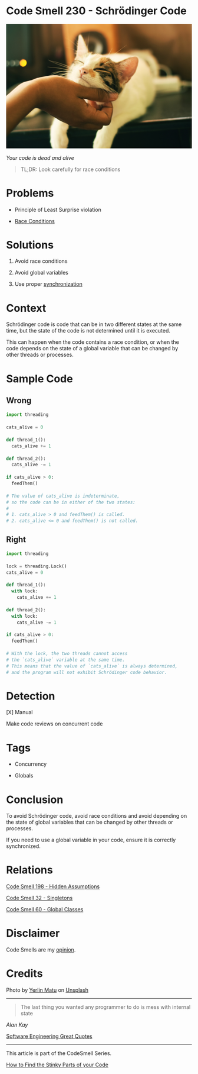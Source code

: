 # Code Smell 230 - Schrödinger Code
            
![Code Smell 230 - Schrdinger Code](Code%20Smell%20230%20-%20Schrdinger%20Code.jpg)

*Your code is dead and alive*

> TL;DR: Look carefully for race conditions

# Problems

- Principle of Least Surprise violation

- [Race Conditions](https://en.wikipedia.org/wiki/Race_condition)

# Solutions

1.  Avoid race conditions 

2. Avoid global variables

3. Use proper [synchronization](https://en.wikipedia.org/wiki/Semaphore_(programming))

# Context

Schrödinger code is code that can be in two different states at the same time, but the state of the code is not determined until it is executed. 

This can happen when the code contains a race condition, or when the code depends on the state of a global variable that can be changed by other threads or processes.

# Sample Code

## Wrong

[Gist Url]: # (https://gist.github.com/mcsee/b55ffb2e174db3880e40a162405d8fd1)
```python
import threading

cats_alive = 0

def thread_1():
  cats_alive += 1

def thread_2():
  cats_alive -= 1

if cats_alive > 0:
  feedThem()

# The value of cats_alive is indeterminate, 
# so the code can be in either of the two states:
#
# 1. cats_alive > 0 and feedThem() is called.
# 2. cats_alive <= 0 and feedThem() is not called.
```

## Right

[Gist Url]: # (https://gist.github.com/mcsee/d147d5084dc7c0680f4ff01c10cce152)
```python
import threading

lock = threading.Lock()
cats_alive = 0

def thread_1():
  with lock:
    cats_alive += 1

def thread_2():
  with lock:
    cats_alive -= 1

if cats_alive > 0:
  feedThem()

# With the lock, the two threads cannot access 
# the `cats_alive` variable at the same time.
# This means that the value of `cats_alive` is always determined, 
# and the program will not exhibit Schrödinger code behavior.
```

# Detection

[X] Manual

Make code reviews on concurrent code

# Tags

- Concurrency

- Globals

# Conclusion

To avoid Schrödinger code, avoid race conditions and avoid depending on the state of global variables that can be changed by other threads or processes.

If you need to use a global variable in your code, ensure it is correctly synchronized.

# Relations

[Code Smell 198 - Hidden Assumptions](https://github.com/mcsee/Software-Design-Articles/tree/main/Articles/Code%20Smells/Code%20Smell%20198%20-%20Hidden%20Assumptions/readme.md)

[Code Smell 32 - Singletons](https://github.com/mcsee/Software-Design-Articles/tree/main/Articles/Code%20Smells/Code%20Smell%2032%20-%20Singletons/readme.md)

[Code Smell 60 - Global Classes](https://github.com/mcsee/Software-Design-Articles/tree/main/Articles/Code%20Smells/Code%20Smell%2060%20-%20Global%20Classes/readme.md)

# Disclaimer

Code Smells are my [opinion](https://github.com/mcsee/Software-Design-Articles/tree/main/Articles/Blogging/I%20Wrote%20More%20than%2090%20Articles%20on%202021%20Here%20is%20What%20I%20Learned/readme.md).

# Credits

Photo by [Yerlin Matu](https://unsplash.com/@yerlinmatu) on [Unsplash](https://unsplash.com/photos/shallow-focus-photography-of-white-and-brown-cat-GtwiBmtJvaU)  
  
* * *

> The last thing you wanted any programmer to do is mess with internal state

_Alan Kay_
 
[Software Engineering Great Quotes](https://github.com/mcsee/Software-Design-Articles/tree/main/Articles/Quotes/Software%20Engineering%20Great%20Quotes/readme.md)

* * *

This article is part of the CodeSmell Series.

[How to Find the Stinky Parts of your Code](https://github.com/mcsee/Software-Design-Articles/tree/main/Articles/Code%20Smells/How%20to%20Find%20the%20Stinky%20parts%20of%20your%20Code/readme.md)